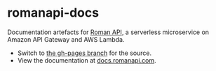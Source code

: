 # romanapi-docs

Documentation artefacts for [Roman API](https://romanapi.com), a serverless microservice on Amazon API Gateway and AWS Lambda.

- Switch to [the gh-pages branch](https://github.com/doubleplusco/romanapi-docs/tree/gh-pages) for the source.
- View the documentation at [docs.romanapi.com](http://docs.romanapi.com).
